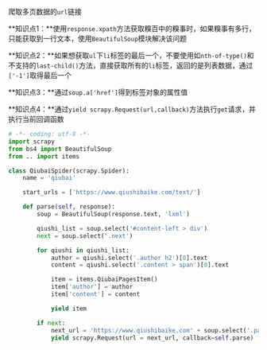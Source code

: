 爬取多页数据的`url`链接

**知识点1：**使用`response.xpath`方法获取糗百中的糗事时，如果糗事有多行，只能获取到一行文本，使用`BeautifulSoup`模块解决该问题

**知识点2：**如果想获取`ul`下`li`标签的最后一个，不要使用如`nth-of-type()`和不支持的`last-child()`方法，直接获取所有的`li`标签，返回的是列表数据，通过`['-1']`取得最后一个

**知识点3：**通过`soup.a['href']`得到标签对象的属性值

**知识点4：**通过`yield scrapy.Request(url,callback)`方法执行`get`请求，并执行当前回调函数

```python
# -*- coding: utf-8 -*-
import scrapy
from bs4 import BeautifulSoup
from .. import items

class QiubaiSpider(scrapy.Spider):
    name = 'qiubai'

    start_urls = ['https://www.qiushibaike.com/text/']

    def parse(self, response):
        soup = BeautifulSoup(response.text, 'lxml')

        qiushi_list = soup.select('#content-left > div')
        next = soup.select('.next')

        for qiushi in qiushi_list:
            author = qiushi.select('.author h2')[0].text
            content = qiushi.select('.content > span')[0].text

            item = items.QiubaiPagesItem()
            item['author'] = author
            item['content'] = content

            yield item

        if next:
            next_url = 'https://www.qiushibaike.com' + soup.select('.pagination li a')[-1]['href']
            yield scrapy.Request(url = next_url, callback=self.parse)
```

